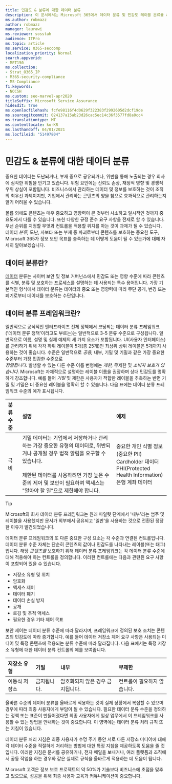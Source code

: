 ```yaml
---
title: 민감도 & 분류에 대한 데이터 분류
description: 이 문서에서는 Microsoft 365에서 데이터 분류 및 민감도 레이블 분류를 & 개요를 확인할 수 있습니다.
ms.author: robmazz
author: robmazz
manager: laurawi
ms.reviewer: sosstah
audience: ITPro
ms.topic: article
ms.service: O365-seccomp
localization_priority: Normal
search.appverid:
- MET150
ms.collection:
- Strat_O365_IP
- M365-security-compliance
- MS-Compliance
f1.keywords:
- NOCSH
ms.custom: seo-marvel-apr2020
titleSuffix: Microsoft Service Assurance
hideEdit: true
ms.openlocfilehash: fcfe98116f4d0629f322383f2992605d2dcf19de
ms.sourcegitcommit: 024137a15ab23d26cac5ec14c36f3577fd8a0cc4
ms.translationtype: MT
ms.contentlocale: ko-KR
ms.lasthandoff: 04/01/2021
ms.locfileid: "51497804"
---
```

# <a name="data-classification--sensitivity-label-taxonomy"></a>민감도 & 분류에 대한 데이터 분류

중요한 데이터는 도난되거나, 부재 중으로 공유되거나, 위반을 통해 노출되는 경우 회사에 심각한 위험을 안기고 있습니다. 위험 요인에는 신뢰도 손상, 재정적 영향 및 경쟁적 우위 상실이 포함됩니다. 비즈니스에서 관리하는 데이터 및 정보를 보호하는 것이 조직의 최우선 과제이지만, 기업에서 관리하는 콘텐츠의 양을 참으로 효과적으로 관리하는지 알기 어려울 수 있습니다.

볼륨 외에도 콘텐츠는 매우 중요하고 영향력이 큰 것부터 사소하고 일시적인 것까지 중요도에서 다를 수 있습니다. 또한 다양한 규정 준수 요구 사항을 전제로 할 수 있습니다. 우선 순위를 지정할 무엇과 컨트롤을 적용할 위치를 아는 것이 과제가 될 수 있습니다. 데이터 *분류,* 도난, 사보타 또는 부재 중 파괴로부터 콘텐츠를 보호하는 중요한 도구, Microsoft 365가 정보 보안 목표를 충족하는 데 어떻게 도움이 될 수 있는가에 대해 자세히 알아보겠습니다.

## <a name="what-is-data-classification"></a>데이터 분류란?

[데이터](/microsoft-365/compliance/data-classification-overview) 분류는 사이버 보안 및 정보 거버넌스에서 민감도 또는 영향 수준에 따라 콘텐츠를 식별, 분류 및 보호하는 프로세스를 설명하는 데 사용되는 특수 용어입니다. 가장 기본적인 형식에서 데이터 분류는 데이터의 중요 또는 영향력에 따라 무단 공개, 변경 또는 폐기로부터 데이터를 보호하는 수단입니다.

## <a name="what-is-a-data-classification-framework"></a>데이터 분류 프레임워크란?

일반적으로 공식적인 엔터프라이즈 전체 정책에서 코딩되는 데이터 분류 프레임워크('데이터 분류 정책'이라고도 부르는)는 일반적으로 3-5 분류 수준으로 구성됩니다. 일반적으로 이름, 설명 및 실제 예제의 세 가지 요소가 포함됩니다. UI(사용자 인터페이스)를 관리하기 위해 각각 하위 레이블이 5개(총 25개)인 최상위 상위 레이블은 5개까지 사용하는 것이 좋습니다. 수준은 일반적으로 *공용,* 내부, 기밀 및 기밀과 같은 가장 중요한 수준부터 가장 민감한 수준으로   
 *정렬됩니다.* 발생할 수 있는 다른 수준 이름 변형에는 *제한,* 무제한 및 *소비자 보호가 있습니다.* Microsoft는 자체적으로 설명하는 레이블 이름을 권장하며 상대 민감도를 명확하게 강조합니다. 예를 들어 *기밀* 및 제한은 사용자가 적합한 레이블을  추측하는 반면 기밀 및 기밀은 더 중요한 레이블을 명확히 할 수 있습니다.   다음 표에는 데이터 분류 프레임워크 수준의 예가 표시됩니다.

|**분류 수준**|**설명**|**예제**|
|:-----------------------|:--------------|:-----------|
| 극비 | 기밀 데이터는 기업에서 저장하거나 관리하는 가장 중요한 유형의 데이터로, 위반되거나 공개될 경우 법적 알림을 요구할 수 있습니다. <br><br> 제한된 데이터를 사용하려면 가장 높은 수준의 제어 및 보안이 필요하며 액세스는 "알아야 할 일"으로 제한해야 합니다. | 중요한 개인 식별 정보(중요한 PII) <br> Cardholder 데이터 <br> PHI(Protected Health Information) <br> 은행 계좌 데이터 |

>[!TIP]
>Microsoft의 회사 데이터 분류 프레임워크는 원래 파일럿 단계에서 '내부'라는 범주 및 레이블을 사용했지만 문서가 외부에서 공유되고 '일반'을 사용하는 것으로 전환된 정당한 이유가 발견되었습니다.

데이터 분류 프레임워크의 또 다른 중요한 구성 요소는 각 수준과 연결된 컨트롤입니다. 데이터 분류 수준 자체는 단순히 콘텐츠의 값이나 민감도를 나타내는 레이블(또는 태그)입니다. 해당 *콘텐츠를* 보호하기 위해 데이터 분류 프레임워크는 각 데이터 분류 수준에 대해 적용해야 하는 컨트롤을 정의합니다. 이러한 컨트롤에는 다음과 관련된 요구 사항이 포함되어 있을 수 있습니다.

- 저장소 유형 및 위치
- 암호화
- 액세스 제어
- 데이터 폐기
- 데이터 손실 방지
- 공개
- 로깅 및 추적 액세스
- 필요한 경우 기타 제어 목표

보안 제어는 데이터 분류 수준에 따라 달라지며, 프레임워크에 정의된 보호 조치는 콘텐츠의 민감도에 따라 증가합니다. 예를 들어 데이터 저장소 제어 요구 사항은 사용되는 미디어 및 특정 콘텐츠에 적용되는 분류 수준에 따라 달라집니다. 다음 표에서는 특정 저장소 유형에 대한 데이터 분류 컨트롤의 예를 보여줍니다.

|**저장소 유형**|**기밀**|**내부**|**무제한**|
|:---------------|:---------------|:-----------|:---------------|
| 이동식 저장소 | 금지됩니다. | 암호화되지 않은 경우 금지됩니다. | 컨트롤이 필요하지 않습니다. |

올바른 수준의 데이터 분류를 올바르게 적용하는 것이 실제 상황에서 복잡할 수 있으며 경우에 따라 최종 사용자에게 부담이 될 수 있습니다. 필요한 데이터 분류 수준을 정의하는 정책 또는 표준이 만들어졌다면 최종 사용자에게 일상 업무에서 이 프레임워크를 사용할 수 있는 방법을 안내하는 것이 중요합니다. 이 영역에는 데이터 분류 처리 규칙 또는 지침이 있습니다.

데이터 분류 처리 지침은 최종 사용자가 수명 주기 동안 서로 다른 저장소 미디어에 대해 각 데이터 수준을 적절하게 처리하는 방법에 대한 특정 지침을 제공하도록 도움을 줄 것입니다. 이러한 지침은 문서를 공유하거나, 전자 메일을 보내거나, 여러 플랫폼과 조직에서 공동 작업을 하는 경우와 같은 실제로 규칙을 올바르게 적용하는 데 도움이 됩니다.

Microsoft 고객은 정보 보호 프로젝트의 약 50%가 기술보다 비즈니스에 초점을 맞추고 있으므로, 성공을 위해 최종 사용자 교육과 커뮤니케이션이 중요합니다.
